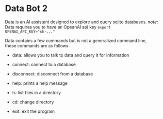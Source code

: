# Data Bot 2
Data is an AI assistant designed to explore and query sqlite databases. 
*note:* Data requires you to have an OpeanAI api key
```export OPENAI_API_KEY="sk-..."```

Data contains a few commands but is not a generalized command line, these commands are as follows
- data:       allows you to talk to data and query it for information
- connect:    connect to a database
- disconnect: disconnect from a database

- help: prints a help message
- ls:   list files in a directory
- cd:   change directory
- exit: exit the program
